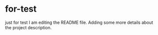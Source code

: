 # for-test
just for test
I am editing the README file. Adding some more details about the project description.
